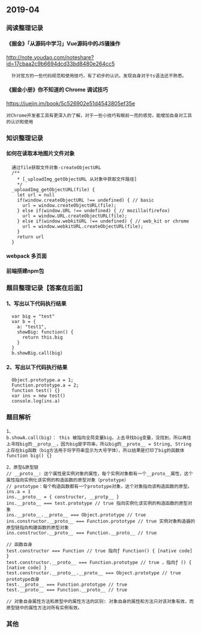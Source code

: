 ## 2019-04

### 阅读整理记录

#### 《掘金》「从源码中学习」Vue源码中的JS骚操作
http://note.youdao.com/noteshare?id=17cbaa2c9b6694dcd33bd8480e264cc5
```
  针对官方的一些代码规范和使用技巧，有了初步的认识。发现自身对于ts语法还不熟悉。
```

#### 《掘金小册》你不知道的 Chrome 调试技巧
https://juejin.im/book/5c526902e51d4543805ef35e

```
对Chrome开发者工具有更深入的了解，对于一些小技巧有眼前一亮的感觉，能增加自身对工具的认识和使用
```

### 知识整理记录

#### 如何在读取本地图片文件对象
```
  通过file获取文件对象-createObjectURL
  /**
    * [_uploadImg_getObjectURL 从对象中获取文件路径]
    */
  _uploadImg_getObjectURL(file) {
    let url = null
    if(window.createObjectURL !== undefined) { // basic
      url = window.createObjectURL(file);
    } else if(window.URL !== undefined) { // mozilla(firefox)
      url = window.URL.createObjectURL(file);
    } else if(window.webkitURL !== undefined) { // web_kit or chrome
      url = window.webkitURL.createObjectURL(file);
    }
    return url
  }
```

#### webpack 多页面

#### 前端搭建npm包
 

### 题目整理记录【答案在后面】

#### 1、写出以下代码执行结果
```
  var big = "test"
  var b = {
    a: "test1",
    showBig: function() {
      return this.big
    }
  }
  b.showBig.call(big)
```
#### 2、写出以下代码执行结果
```
  Object.prototype.a = 1;
  Function.prototype.a = 2;
  function test() {}
  var ins = new test()
  console.log(ins.a)
```

### 题目解析
```
1、
b.showA.call(big)： this 被指向全局变量big，上去寻找big变量，没找到，所以再往上寻找big的__protp__，因为big是字符串，所以big的__proto__ = String, String上存在big函数（big方法用于将字符串显示为大号字体），所以结果是打印了big的函数体
function big() {}
```

```
2、原型&原型链
// __proto__: 这个属性是实例对象的属性，每个实例对象都有一个__proto__属性，这个属性指向实例化该实例的构造函数的原型对象（prototype）
// prototype：每个构造函数都有一个prototype对象，这个对象指向该构造函数的原型。
ins.a = 1
ins.__proto__ = { constructor, __protp__ }
ins.__proto__ === test.prototype // true 指向实例化该实例的构造函数的原型对象
ins.__proto__.__proto__ === Object.prototype // true
ins.constructor.__proto__ === Function.prototype // true 实例对象构造器的原型链指向构建函数的原型对象
ins.constructor.__proto__ === Function.__proto__ // true

// 函数自身
test.constructor === Function // true 指向ƒ Function() { [native code] }
test.constructor.__proto__ === Function.prototype // true ，指向ƒ () { [native code] }
test.constructor.__proto__.__proto__ === Object.prototype // true prototype自身
test.__proto__ === Function.prototype // true
test.__proto__ === Function.__proto__ // true

// 对象自身属性方法和原型中的属性方法的区别: 对象自身的属性和方法只对该对象有效，而原型链中的属性方法对所有实例有效。
```

### 其他